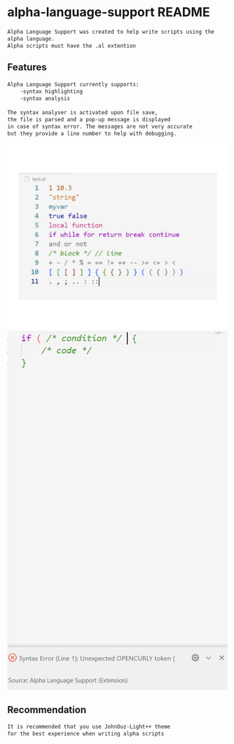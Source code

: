 # alpha-language-support README
    Alpha Language Support was created to help write scripts using the alpha language.
    Alpha scripts must have the .al extention

## Features
    Alpha Language Support currently supports:
        -syntax highlighting
        -syntax analysis

    The syntax analyser is activated upon file save,
    the file is parsed and a pop-up message is displayed
    in case of syntax error. The messages are not very accurate
    but they provide a line number to help with debugging.

![Syntax Highlighting](images/syntax-highlight.png)
![Syntax Error Example](images/syntax-error.png)

## Recommendation
    It is recommended that you use JohnOuz-Light++ theme
    for the best experience when writing alpha scripts 